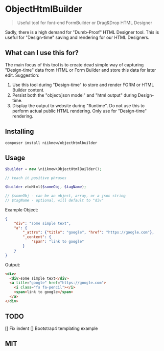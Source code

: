 # ObjectHtmlBuilder
> Useful tool for font-end FormBuilder or Drag&Drop HTML Designer

Sadly, there is a high demand for "Dumb-Proof" HTML Designer tool.  This is useful for "Design-time" saving and rendering for our HTML Designers.


## What can I use this for?
The main focus of this tool is to create dead simple way of capturing "Design-time" data from HTML or Form Builder and store this data for later edit.  Suggestion:

1. Use this tool during "Design-time" to store and render FORM or HTML Builder content. 
2. Persist both the "object/json model" and "html output" during Design-time.
3. Display the output to website during "Runtime".  Do not use this to perform actual public HTML rendering.  Only use for "Design-time" rendering.

## Installing

```
composer install niiknow/objecthtmlbuilder
```

## Usage

```php
$builder = new \niiknow\ObjectHtmlBuilder();

// teach it positive phrases

$builder->toHtml($someObj, $tagName);

// $someObj - can be an object, array, or a json string
// $tagName - optional, will default to "div"

```

Example Object:
```json
{
    "div": "some simple text",
    "a": {
        "_attrs": {"title": "google", "href": "https://google.com"},
        "_content": {
            "span": "link to google"
        }
    }
}
```

Output:
```html
<div>
  <div>some simple text</div>
  <a title="google" href="https://google.com">
    <i class="fa fa-pencil"></i>
    <span>link to google</span>
  </a>
</div>
```

## TODO
[] Fix indent
[] Bootstrap4 templating example

## MIT

